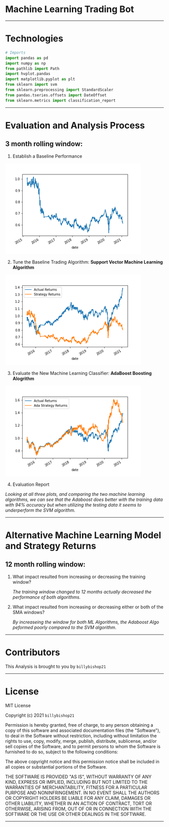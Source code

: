 # Machine Learning Trading Bot
---

# Technologies

```python
# Imports
import pandas as pd
import numpy as np
from pathlib import Path
import hvplot.pandas
import matplotlib.pyplot as plt
from sklearn import svm
from sklearn.preprocessing import StandardScaler
from pandas.tseries.offsets import DateOffset
from sklearn.metrics import classification_report
```
---

# Evaluation and Analysis Process 

## 3 month rolling window:

1. Establish a Baseline Performance

!['cum_return_0.png'](cum_return_0.png)

2. Tune the Baseline Trading Algorithm: **Support Vector Machine Learning Algorithm**

!['cum_return_1.png'](cum_return_1.png)

3. Evaluate the New Machine Learning Classifier: **AdaBoost Boosting Alogrithm**

!['cum_return_2.png'](cum_return_2.png)

4. Evaluation Report

*Looking at all three plots, and comparing the two machine learning algorithms, we can see that the Adaboost does better with the training data with 94% accuracy but when utilizing the testing data it seems to underperform the SVM algorithm.* 

---

# Alternative Machine Learning Model and Strategy Returns

## 12 month rolling window:

1. What impact resulted from increasing or decreasing the training window?

    *The training window changed to 12 months actually decreased the performance of both algorithms.*

2. What impact resulted from increasing or decreasing either or both of the SMA windows?

    *By increaseing the window for both ML Algorithms, the Adaboost Algo peformed poorly compared to the SVM algorithm.*

---

# Contributors

This Analysis is brought to you by `billybishop21`

---

# License

MIT License

Copyright (c) 2021 `billybishop21`

Permission is hereby granted, free of charge, to any person obtaining a copy of this software and associated documentation files (the "Software"), to deal in the Software without restriction, including without limitation the rights to use, copy, modify, merge, publish, distribute, sublicense, and/or sell copies of the Software, and to permit persons to whom the Software is furnished to do so, subject to the following conditions:

The above copyright notice and this permission notice shall be included in all copies or substantial portions of the Software.

THE SOFTWARE IS PROVIDED "AS IS", WITHOUT WARRANTY OF ANY KIND, EXPRESS OR IMPLIED, INCLUDING BUT NOT LIMITED TO THE WARRANTIES OF MERCHANTABILITY, FITNESS FOR A PARTICULAR PURPOSE AND NONINFRINGEMENT. IN NO EVENT SHALL THE AUTHORS OR COPYRIGHT HOLDERS BE LIABLE FOR ANY CLAIM, DAMAGES OR OTHER LIABILITY, WHETHER IN AN ACTION OF CONTRACT, TORT OR OTHERWISE, ARISING FROM, OUT OF OR IN CONNECTION WITH THE SOFTWARE OR THE USE OR OTHER DEALINGS IN THE SOFTWARE.

---

